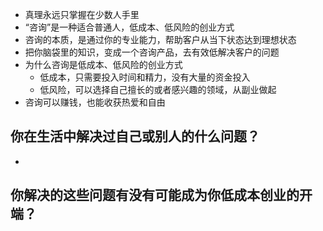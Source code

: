 - 真理永远只掌握在少数人手里
- “咨询”是一种适合普通人，低成本、低风险的创业方式
- 咨询的本质，是通过你的专业能力，帮助客户从当下状态达到理想状态
- 把你脑袋里的知识，变成一个咨询产品，去有效低解决客户的问题
- 为什么咨询是低成本、低风险的创业方式
  - 低成本，只需要投入时间和精力，没有大量的资金投入
  - 低风险，可以选择自己擅长的或者感兴趣的领域，从副业做起
- 咨询可以赚钱，也能收获热爱和自由

## 你在生活中解决过自己或别人的什么问题？
- 
## 你解决的这些问题有没有可能成为你低成本创业的开端？